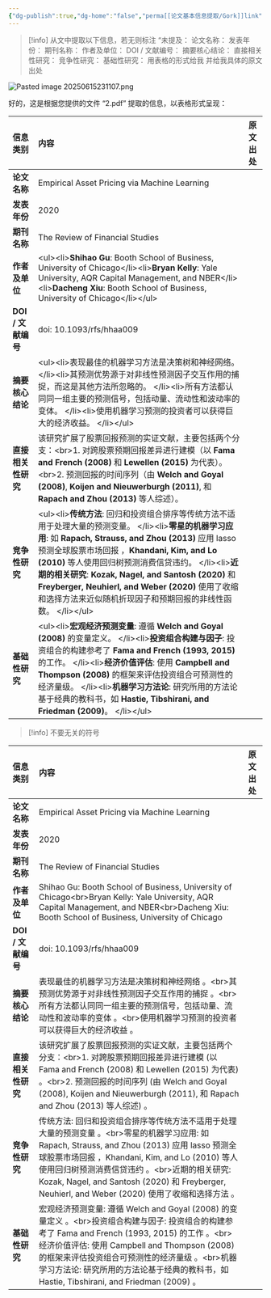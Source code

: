 ```yaml
---
{"dg-publish":true,"dg-home":"false","perma[[论文基本信息提取/Gork]]link":"/ {{ filename | slug }} /","permalink":"/论文基本信息提取/论文基本信息提取-Gemini/","tags":["gardenEntry"],"dgPassFrontmatter":true,"created":"2025-06-15T23:10:05.345+08:00"}
---
```



> [!info]
> 从文中提取以下信息，若无则标注 “未提及： 
> 论文名称： 
> 发表年份： 
> 期刊名称： 
> 作者及单位： 
> DOI / 文献编号： 
> 摘要核心结论： 
> 直接相关性研究：
> 竞争性研究：
> 基础性研究：
> 用表格的形式给我
> 并给我具体的原文出处

![Pasted image 20250615231107.png](/img/user/Pasted%20image%2020250615231107.png)

好的，这是根据您提供的文件 “2.pdf” 提取的信息，以表格形式呈现：

| 信息类别           | 内容                                                                                                                                                                                                                                                                                                                                                              | 原文出处 |
| :------------- | :-------------------------------------------------------------------------------------------------------------------------------------------------------------------------------------------------------------------------------------------------------------------------------------------------------------------------------------------------------------- | :--- |
| **论文名称**       | Empirical Asset Pricing via Machine Learning                                                                                                                                                                                                                                                                                                                    |      |
| **发表年份**       | 2020                                                                                                                                                                                                                                                                                                                                                            |      |
| **期刊名称**       | The Review of Financial Studies                                                                                                                                                                                                                                                                                                                                 |      |
| **作者及单位**      | &lt;ul>&lt;li>**Shihao Gu**: Booth School of Business, University of Chicago&lt;/li>&lt;li>**Bryan Kelly**: Yale University, AQR Capital Management, and NBER&lt;/li>&lt;li>**Dacheng Xiu**: Booth School of Business, University of Chicago&lt;/li>&lt;/ul>                                                                                                    |      |
| **DOI / 文献编号** | doi: 10.1093/rfs/hhaa009                                                                                                                                                                                                                                                                                                                                        |      |
| **摘要核心结论**     | &lt;ul>&lt;li>表现最佳的机器学习方法是决策树和神经网络。 &lt;/li>&lt;li>其预测优势源于对非线性预测因子交互作用的捕捉，而这是其他方法所忽略的。 &lt;/li>&lt;li>所有方法都认同同一组主要的预测信号，包括动量、流动性和波动率的变体。 &lt;/li>&lt;li>使用机器学习预测的投资者可以获得巨大的经济收益。 &lt;/li>&lt;/ul>                                                                                                                                                               |      |
| **直接相关性研究**    | 该研究扩展了股票回报预测的实证文献，主要包括两个分支：&lt;br>1. 对跨股票预期回报差异进行建模（以 **Fama and French (2008)** 和 **Lewellen (2015)** 为代表）。 &lt;br>2. 预测回报的时间序列（由 **Welch and Goyal (2008)**, **Koijen and Nieuwerburgh (2011)**, 和 **Rapach and Zhou (2013)** 等人综述）。                                                                                                                          |      |
| **竞争性研究**      | &lt;ul>&lt;li>**传统方法**: 回归和投资组合排序等传统方法不适用于处理大量的预测变量。 &lt;/li>&lt;li>**零星的机器学习应用**: 如 **Rapach, Strauss, and Zhou (2013)** 应用 lasso 预测全球股票市场回报 ，**Khandani, Kim, and Lo (2010)** 等人使用回归树预测消费信贷违约。 &lt;/li>&lt;li>**近期的相关研究**: **Kozak, Nagel, and Santosh (2020)** 和 **Freyberger, Neuhierl, and Weber (2020)** 使用了收缩和选择方法来近似随机折现因子和预期回报的非线性函数。 &lt;/li>&lt;/ul> |      |
| **基础性研究**      | &lt;ul>&lt;li>**宏观经济预测变量**: 遵循 **Welch and Goyal (2008)** 的变量定义。 &lt;/li>&lt;li>**投资组合构建与因子**: 投资组合的构建参考了 **Fama and French (1993, 2015)** 的工作。 &lt;/li>&lt;li>**经济价值评估**: 使用 **Campbell and Thompson (2008)** 的框架来评估投资组合可预测性的经济量级。 &lt;/li>&lt;li>**机器学习方法论**: 研究所用的方法论基于经典的教科书，如 **Hastie, Tibshirani, and Friedman (2009)**。 &lt;/li>&lt;/ul>                |      |
> [!info]
> 不要无关的符号

|信息类别|内容|原文出处|
|:--|:--|:--|
|**论文名称**|Empirical Asset Pricing via Machine Learning||
|**发表年份**|2020||
|**期刊名称**|The Review of Financial Studies||
|**作者及单位**|Shihao Gu: Booth School of Business, University of Chicago&lt;br>Bryan Kelly: Yale University, AQR Capital Management, and NBER&lt;br>Dacheng Xiu: Booth School of Business, University of Chicago||
|**DOI / 文献编号**|doi: 10.1093/rfs/hhaa009||
|**摘要核心结论**|表现最佳的机器学习方法是决策树和神经网络 。&lt;br>其预测优势源于对非线性预测因子交互作用的捕捉 。&lt;br>所有方法都认同同一组主要的预测信号，包括动量、流动性和波动率的变体 。&lt;br>使用机器学习预测的投资者可以获得巨大的经济收益 。||
|**直接相关性研究**|该研究扩展了股票回报预测的实证文献，主要包括两个分支：&lt;br>1. 对跨股票预期回报差异进行建模 (以 Fama and French (2008) 和 Lewellen (2015) 为代表) 。&lt;br>2. 预测回报的时间序列 (由 Welch and Goyal (2008), Koijen and Nieuwerburgh (2011), 和 Rapach and Zhou (2013) 等人综述) 。||
|**竞争性研究**|传统方法: 回归和投资组合排序等传统方法不适用于处理大量的预测变量 。&lt;br>零星的机器学习应用: 如 Rapach, Strauss, and Zhou (2013) 应用 lasso 预测全球股票市场回报 ，Khandani, Kim, and Lo (2010) 等人使用回归树预测消费信贷违约 。&lt;br>近期的相关研究: Kozak, Nagel, and Santosh (2020) 和 Freyberger, Neuhierl, and Weber (2020) 使用了收缩和选择方法 。|
|**基础性研究**|宏观经济预测变量: 遵循 Welch and Goyal (2008) 的变量定义 。&lt;br>投资组合构建与因子: 投资组合的构建参考了 Fama and French (1993, 2015) 的工作 。&lt;br>经济价值评估: 使用 Campbell and Thompson (2008) 的框架来评估投资组合可预测性的经济量级 。&lt;br>机器学习方法论: 研究所用的方法论基于经典的教科书，如 Hastie, Tibshirani, and Friedman (2009) 。||